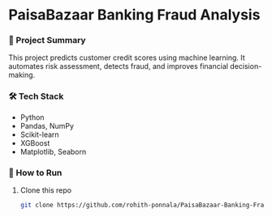 # PaisaBazaar Banking Fraud Analysis

### 📌 Project Summary
This project predicts customer credit scores using machine learning.
It automates risk assessment, detects fraud, and improves financial decision-making.

### 🛠️ Tech Stack
- Python
- Pandas, NumPy
- Scikit-learn
- XGBoost
- Matplotlib, Seaborn

### 🚀 How to Run
1. Clone this repo  
   ```bash
   git clone https://github.com/rohith-ponnala/PaisaBazaar-Banking-Fraud-Analysis.git
